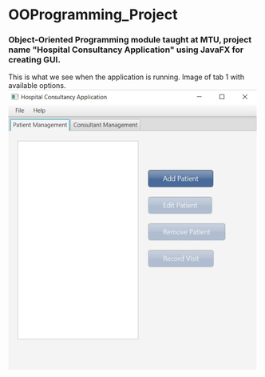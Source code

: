 # OOProgramming_Project

### Object-Oriented Programming module taught at MTU, project name "Hospital Consultancy Application" using JavaFX for creating GUI.

This is what we see when the application is running. Image of tab 1 with available options.
![](images/main.png)